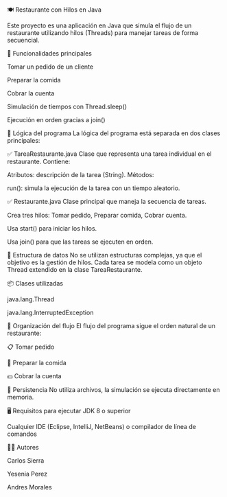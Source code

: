 🍽 Restaurante con Hilos en Java

Este proyecto es una aplicación en Java que simula el flujo de un restaurante utilizando hilos (Threads) para manejar tareas de forma secuencial.

🚀 Funcionalidades principales

Tomar un pedido de un cliente

Preparar la comida

Cobrar la cuenta

Simulación de tiempos con Thread.sleep()

Ejecución en orden gracias a join()

🧠 Lógica del programa
La lógica del programa está separada en dos clases principales:

✅ TareaRestaurante.java
Clase que representa una tarea individual en el restaurante. Contiene:

Atributos: descripción de la tarea (String).
Métodos:

run(): simula la ejecución de la tarea con un tiempo aleatorio.

✅ Restaurante.java
Clase principal que maneja la secuencia de tareas.

Crea tres hilos: Tomar pedido, Preparar comida, Cobrar cuenta.

Usa start() para iniciar los hilos.

Usa join() para que las tareas se ejecuten en orden.

🧺 Estructura de datos
No se utilizan estructuras complejas, ya que el objetivo es la gestión de hilos.
Cada tarea se modela como un objeto Thread extendido en la clase TareaRestaurante.

📦 Clases utilizadas

java.lang.Thread

java.lang.InterruptedException

🧩 Organización del flujo
El flujo del programa sigue el orden natural de un restaurante:

📋 Tomar pedido

🍳 Preparar la comida

💵 Cobrar la cuenta

💾 Persistencia
No utiliza archivos, la simulación se ejecuta directamente en memoria.

🖥 Requisitos para ejecutar
JDK 8 o superior

Cualquier IDE (Eclipse, IntelliJ, NetBeans) o compilador de línea de comandos

👨‍💻 Autores

Carlos Sierra

Yesenia Perez

Andres Morales
